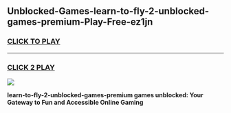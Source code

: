 
## Unblocked-Games-learn-to-fly-2-unblocked-games-premium-Play-Free-ez1jn
<h3>
<a href="https://premium76.site?title=learn-to-fly-2-unblocked-games-premium&ref=15A">CLICK TO PLAY</a></h3>
<hr>

<h3>
<a href="https://premium76.site?title=learn-to-fly-2-unblocked-games-premium&ref=15A">CLICK 2 PLAY</a>
  
</h3>

<a href="https://premium76.site?title=learn-to-fly-2-unblocked-games-premium&ref=15A"><img src="https://clearcache.store/games.png"></a>


**learn-to-fly-2-unblocked-games-premium games unblocked: Your Gateway to Fun and Accessible Online Gaming**
